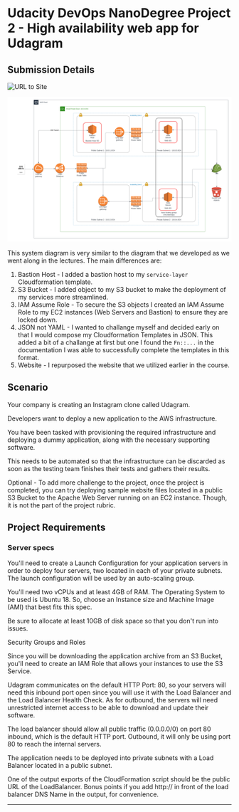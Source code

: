 # Udacity DevOps NanoDegree Project 2 - High availability web app for Udagram

## Submission Details

![URL to Site][def]

![System Diagram](docs/HA_WebPage.png)

This system diagram is very similar to the diagram that we developed as we went along in the lectures.  The main differences are:

1. Bastion Host - I added a bastion host to my `service-layer` Cloudformation template.
1. S3 Bucket - I added object to my S3 bucket to make the deployment of my services more streamlined.
1. IAM Assume Role - To secure the S3 objects I created an IAM Assume Role to my EC2 instances (Web Servers and Bastion) to ensure they are locked down.
1. JSON not YAML - I wanted to challange myself and decided early on that I would compose my Cloudformation Templates in JSON.  This added a bit of a challange at first but one I found the `Fn::...` in the documentation I was able to successfully complete the templates in this format.
1. Website - I repurposed the website that we utilized earlier in the course.

## Scenario

Your company is creating an Instagram clone called Udagram.

Developers want to deploy a new application to the AWS infrastructure.

You have been tasked with provisioning the required infrastructure and deploying a dummy application, along with the necessary supporting software.

This needs to be automated so that the infrastructure can be discarded as soon as the testing team finishes their tests and gathers their results.

Optional - To add more challenge to the project, once the project is completed, you can try deploying sample website files located in a public S3 Bucket to the Apache Web Server running on an EC2 instance. Though, it is not the part of the project rubric.

## Project Requirements

### Server specs

You'll need to create a Launch Configuration for your application servers in order to deploy four servers, two located in each of your private subnets. The launch configuration will be used by an auto-scaling group.

You'll need two vCPUs and at least 4GB of RAM. The Operating System to be used is Ubuntu 18. So, choose an Instance size and Machine Image (AMI) that best fits this spec.

Be sure to allocate at least 10GB of disk space so that you don't run into issues.

Security Groups and Roles

Since you will be downloading the application archive from an S3 Bucket, you'll need to create an IAM Role that allows your instances to use the S3 Service.

Udagram communicates on the default HTTP Port: 80, so your servers will need this inbound port open since you will use it with the Load Balancer and the Load Balancer Health Check. As for outbound, the servers will need unrestricted internet access to be able to download and update their software.

The load balancer should allow all public traffic (0.0.0.0/0) on port 80 inbound, which is the default HTTP port. Outbound, it will only be using port 80 to reach the internal servers.

The application needs to be deployed into private subnets with a Load Balancer located in a public subnet.

One of the output exports of the CloudFormation script should be the public URL of the LoadBalancer. Bonus points if you add http:// in front of the load balancer DNS Name in the output, for convenience.

-----

[def]: http://servi-webap-71m8eo9uw6sb-1902865430.us-west-2.elb.amazonaws.com/
